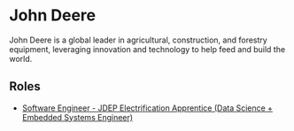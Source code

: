 # John Deere

John Deere is a global leader in agricultural, construction, and forestry equipment, leveraging innovation and technology to help feed and build the world.

## Roles

- [Software Engineer - JDEP Electrification Apprentice (Data Science + Embedded Systems Engineer)](../roles/2023_07_JOHN_DEERE_SOFTWARE_ENGINEER_JDEP_ELECTRIFICATION_APPRENTICE.md)
